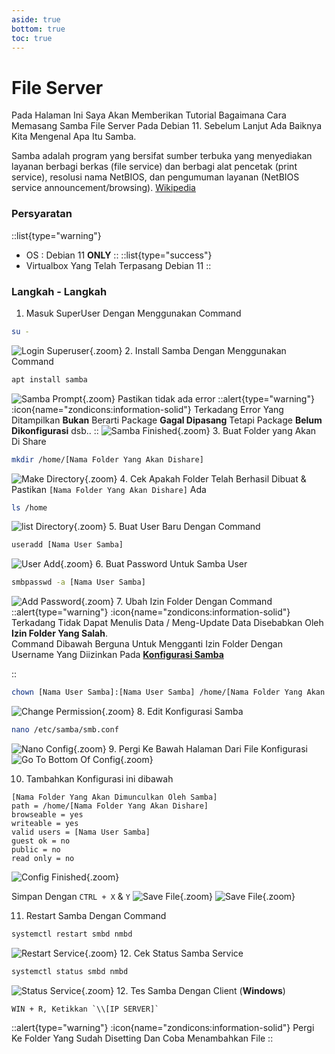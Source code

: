 ```yaml
---
aside: true
bottom: true
toc: true
---
```


# File Server
Pada Halaman Ini Saya Akan Memberikan Tutorial Bagaimana Cara Memasang Samba File Server Pada Debian 11. Sebelum Lanjut Ada Baiknya Kita Mengenal Apa Itu Samba. 

Samba adalah program yang bersifat sumber terbuka yang menyediakan layanan berbagi berkas (file service) dan berbagi alat pencetak (print service), resolusi nama NetBIOS, dan pengumuman layanan (NetBIOS service announcement/browsing). [Wikipedia](https://en.wikipedia.org/wiki/Samba_(software))

### Persyaratan
::list{type="warning"}
- OS : Debian 11 **ONLY**
::
::list{type="success"}
- Virtualbox Yang Telah Terpasang Debian 11
::

### Langkah - Langkah
1. Masuk SuperUser Dengan Menggunakan Command
```sh
su -
```
![Login Superuser](/file-server/superuser.png){.zoom}
2. Install Samba Dengan Menggunakan Command
```sh
apt install samba
```
![Samba Prompt](/file-server/sambaprompt.png){.zoom}
Pastikan tidak ada error
::alert{type="warning"}
:icon{name="zondicons:information-solid"} Terkadang Error Yang Ditampilkan **Bukan** Berarti Package **Gagal Dipasang** Tetapi Package **Belum Dikonfigurasi** dsb..
::
![Samba Finished](/file-server/sambafinished.png){.zoom}
3. Buat Folder yang Akan Di Share
```sh
mkdir /home/[Nama Folder Yang Akan Dishare]
```
![Make Directory](/file-server/makedir.png){.zoom}
4. Cek Apakah Folder Telah Berhasil Dibuat & Pastikan `[Nama Folder Yang Akan Dishare]` Ada
```sh
ls /home
```
![list Directory](/file-server/listdir.png){.zoom}
5. Buat User Baru Dengan Command
```sh
useradd [Nama User Samba]
```
![User Add](/file-server/useradd.png){.zoom}
6. Buat Password Untuk Samba User
```sh
smbpasswd -a [Nama User Samba]
```
![Add Password](/file-server/addpassword.png){.zoom}
7. Ubah Izin Folder Dengan Command
::alert{type="warning"}
:icon{name="zondicons:information-solid"} Terkadang Tidak Dapat Menulis Data / Meng-Update Data Disebabkan Oleh **Izin Folder Yang Salah**. <br> Command Dibawah Berguna Untuk Mengganti Izin Folder Dengan Username Yang Diizinkan Pada [**Konfigurasi Samba**](#config)

::
```sh
chown [Nama User Samba]:[Nama User Samba] /home/[Nama Folder Yang Akan Dishare]
```
![Change Permission](/file-server/changeperm.png){.zoom}
8. Edit Konfigurasi Samba
```sh
nano /etc/samba/smb.conf
```
![Nano Config](/file-server/nanoconf.png){.zoom}
9. Pergi Ke Bawah Halaman Dari File Konfigurasi
![Go To Bottom Of Config](/file-server/gotobottomconf.png){.zoom}

10. Tambahkan Konfigurasi ini dibawah
<p id="config"></p>

    [Nama Folder Yang Akan Dimunculkan Oleh Samba]
    path = /home/[Nama Folder Yang Akan Dishare]
    browseable = yes
    writeable = yes
    valid users = [Nama User Samba]
    guest ok = no
    public = no
    read only = no

![Config Finished](/file-server/configfinished.png){.zoom}

Simpan Dengan `CTRL + X` & `Y`
![Save File](/file-server/ctrl-x.png){.zoom}
![Save File](/file-server/ctrl-x-2.png){.zoom}

11. Restart Samba Dengan Command
```sh
systemctl restart smbd nmbd
```
![Restart Service](/file-server/restartservice.png){.zoom}
12. Cek Status Samba Service
```sh
systemctl status smbd nmbd
```
![Status Service](/file-server/statusservice.png){.zoom}
12. Tes Samba Dengan Client (**Windows**)
```
WIN + R, Ketikkan `\\[IP SERVER]`
```
::alert{type="warning"}
:icon{name="zondicons:information-solid"} Pergi Ke Folder Yang Sudah Disetting Dan Coba Menambahkan File
::